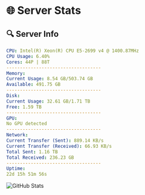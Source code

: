 # 🌐 Server Stats
## 🔍 Server Info
```yaml
CPU: Intel(R) Xeon(R) CPU E5-2699 v4 @ 1400.87MHz
CPU Usage: 6.40%
Cores: 44P | 88T
-----------------------------------
Memory:
Current Usage: 8.54 GB/503.74 GB
Available: 491.75 GB
-----------------------------------
Disk:
Current Usage: 32.61 GB/1.71 TB
Free: 1.59 TB
-----------------------------------
GPU:
No GPU detected
-----------------------------------
Network:
Current Transfer (Sent): 889.14 KB/s
Current Transfer (Received): 66.93 KB/s
Total Sent: 1.16 TB
Total Received: 236.23 GB
-----------------------------------
Uptime:
22d 15h 51m 56s
```
![GitHub Stats](https://img.shields.io/badge/Updated-2025-05-12_09:00:44-blue)